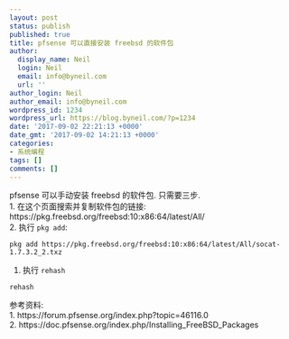 ```yaml
---
layout: post
status: publish
published: true
title: pfsense 可以直接安装 freebsd 的软件包
author:
  display_name: Neil
  login: Neil
  email: info@byneil.com
  url: ''
author_login: Neil
author_email: info@byneil.com
wordpress_id: 1234
wordpress_url: https://blog.byneil.com/?p=1234
date: '2017-09-02 22:21:13 +0000'
date_gmt: '2017-09-02 14:21:13 +0000'
categories:
- 系统编程
tags: []
comments: []
---
```

<p>pfsense 可以手动安装 freebsd 的软件包. 只需要三步.<br />
1. 在这个页面搜索并复制软件包的链接: https://pkg.freebsd.org/freebsd:10:x86:64/latest/All/<br />
2. 执行 <code>pkg add</code>:</p>
<pre class="line-numbers prism-highlight" data-start="1"><code class="language-null">pkg add https://pkg.freebsd.org/freebsd:10:x86:64/latest/All/socat-1.7.3.2_2.txz
</code></pre>
<ol>
<li>执行 <code>rehash</code></li>
</ol>
<pre class="line-numbers prism-highlight" data-start="1"><code class="language-null">rehash
</code></pre>
<p>参考资料:<br />
1. https://forum.pfsense.org/index.php?topic=46116.0<br />
2. https://doc.pfsense.org/index.php/Installing_FreeBSD_Packages</p>
